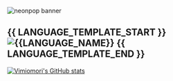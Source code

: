 ![neonpop banner](https://user-images.githubusercontent.com/27333551/206851385-17256d91-0084-4fc7-bb2a-be01bbf81c9f.gif)

{{ LANGUAGE_TEMPLATE_START }}
![{{LANGUAGE_NAME}}](https://img.shields.io/static/v1?style=flat-square&label=%E2%A0%80&color=555&labelColor={{LANGUAGE_COLOR:uri}}&message={{LANGUAGE_NAME:uri}}%EF%B8%B1{{LANGUAGE_PERCENT:uri}}%25)
{{ LANGUAGE_TEMPLATE_END }}
---


[![Vimiomori's GitHub stats](https://github-readme-stats.vercel.app/api?username=vimiomori&count_private=true&show_icons=true&title_color=00e4ff&text_color=82eaff&icon_color=ffcefb&bg_color=003950&border_color=00bcd4&ring_color=ffcefb&custom_title=Vi%27s%20GitHub%20Stats)](https://github.com/anuraghazra/github-readme-stats)

